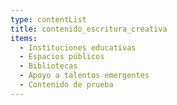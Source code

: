 ```yaml
---
type: contentList
title: contenido_escritura_creativa
items:
  - Instituciones educativas
  - Espacios públicos
  - Bibliotecas
  - Apoyo a talentos emergentes
  - Contenido de prueba
---
```


